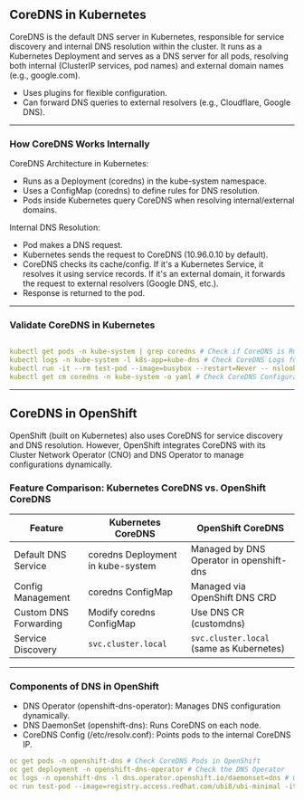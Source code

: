 ## CoreDNS in Kubernetes

CoreDNS is the default DNS server in Kubernetes, responsible for service discovery and internal DNS resolution within the cluster. It runs as a Kubernetes Deployment and serves as a DNS server for all pods, resolving both internal (ClusterIP services, pod names) and external domain names (e.g., google.com).
- Uses plugins for flexible configuration.
- Can forward DNS queries to external resolvers (e.g., Cloudflare, Google DNS).
---

### How CoreDNS Works Internally

CoreDNS Architecture in Kubernetes:
- Runs as a Deployment (coredns) in the kube-system namespace.
- Uses a ConfigMap (coredns) to define rules for DNS resolution.
- Pods inside Kubernetes query CoreDNS when resolving internal/external domains.

Internal DNS Resolution:
- Pod makes a DNS request.
- Kubernetes sends the request to CoreDNS (10.96.0.10 by default).
- CoreDNS checks its cache/config. If it's a Kubernetes Service, it resolves it using service records. If it's an external domain, it forwards the request to external resolvers (Google DNS, etc.).
- Response is returned to the pod.
---

### Validate CoreDNS in Kubernetes

```yaml

kubectl get pods -n kube-system | grep coredns # Check if CoreDNS is Running
kubectl logs -n kube-system -l k8s-app=kube-dns # Check CoreDNS Logs for Errors
kubectl run -it --rm test-pod --image=busybox --restart=Never -- nslookup my-service.default # Validate DNS Resolution from a Pod
kubectl get cm coredns -n kube-system -o yaml # Check CoreDNS Configuration
```
---

## CoreDNS in OpenShift

OpenShift (built on Kubernetes) also uses CoreDNS for service discovery and DNS resolution. However, OpenShift integrates CoreDNS with its Cluster Network Operator (CNO) and DNS Operator to manage configurations dynamically.

### Feature Comparison: Kubernetes CoreDNS vs. OpenShift CoreDNS

| Feature | Kubernetes CoreDNS | OpenShift CoreDNS |
|---|---|---|
| Default DNS Service | coredns Deployment in kube-system | Managed by DNS Operator in openshift-dns |
| Config Management | coredns ConfigMap | Managed via OpenShift DNS CRD |
| Custom DNS Forwarding | Modify coredns ConfigMap | Use DNS CR (customdns) |
| Service Discovery | `svc.cluster.local` | `svc.cluster.local` (same as Kubernetes) |
---

### Components of DNS in OpenShift
- DNS Operator (openshift-dns-operator): Manages DNS configuration dynamically.
- DNS DaemonSet (openshift-dns): Runs CoreDNS on each node.
- CoreDNS Config (/etc/resolv.conf): Points pods to the internal CoreDNS IP.

```yaml
oc get pods -n openshift-dns # Check CoreDNS Pods in OpenShift
oc get deployment -n openshift-dns-operator # Check the DNS Operator
oc logs -n openshift-dns -l dns.operator.openshift.io/daemonset=dns # Check CoreDNS Logs
oc run test-pod --image=registry.access.redhat.com/ubi8/ubi-minimal -it -- /bin/sh # Validate Internal DNS Resolution
```
